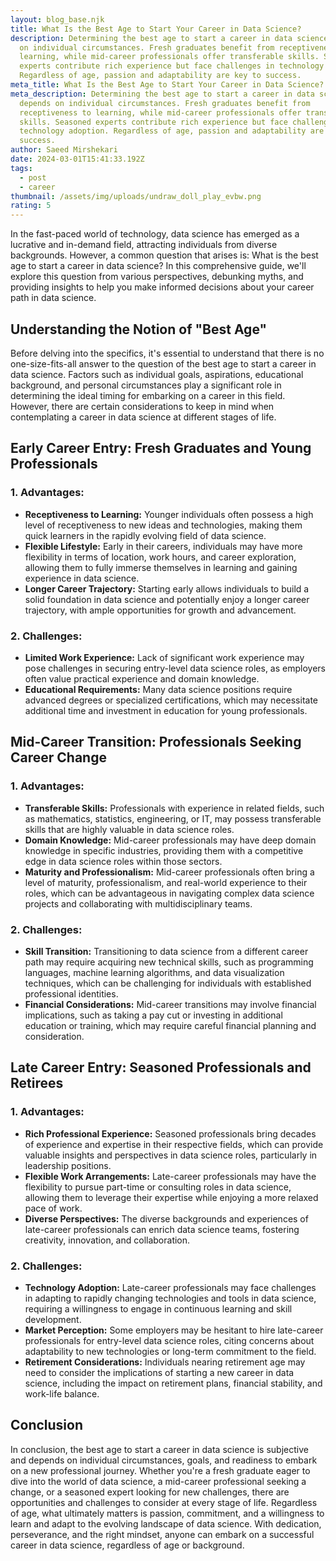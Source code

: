 ```yaml
---
layout: blog_base.njk
title: What Is the Best Age to Start Your Career in Data Science?
description: Determining the best age to start a career in data science depends
  on individual circumstances. Fresh graduates benefit from receptiveness to
  learning, while mid-career professionals offer transferable skills. Seasoned
  experts contribute rich experience but face challenges in technology adoption.
  Regardless of age, passion and adaptability are key to success.
meta_title: What Is the Best Age to Start Your Career in Data Science?
meta_description: Determining the best age to start a career in data science
  depends on individual circumstances. Fresh graduates benefit from
  receptiveness to learning, while mid-career professionals offer transferable
  skills. Seasoned experts contribute rich experience but face challenges in
  technology adoption. Regardless of age, passion and adaptability are key to
  success.
author: Saeed Mirshekari
date: 2024-03-01T15:41:33.192Z
tags:
  - post
  - career
thumbnail: /assets/img/uploads/undraw_doll_play_evbw.png
rating: 5
---
```



In the fast-paced world of technology, data science has emerged as a lucrative and in-demand field, attracting individuals from diverse backgrounds. However, a common question that arises is: What is the best age to start a career in data science? In this comprehensive guide, we'll explore this question from various perspectives, debunking myths, and providing insights to help you make informed decisions about your career path in data science.

## Understanding the Notion of "Best Age"

Before delving into the specifics, it's essential to understand that there is no one-size-fits-all answer to the question of the best age to start a career in data science. Factors such as individual goals, aspirations, educational background, and personal circumstances play a significant role in determining the ideal timing for embarking on a career in this field. However, there are certain considerations to keep in mind when contemplating a career in data science at different stages of life.

## Early Career Entry: Fresh Graduates and Young Professionals

### 1. Advantages:
   - **Receptiveness to Learning:** Younger individuals often possess a high level of receptiveness to new ideas and technologies, making them quick learners in the rapidly evolving field of data science.
   - **Flexible Lifestyle:** Early in their careers, individuals may have more flexibility in terms of location, work hours, and career exploration, allowing them to fully immerse themselves in learning and gaining experience in data science.
   - **Longer Career Trajectory:** Starting early allows individuals to build a solid foundation in data science and potentially enjoy a longer career trajectory, with ample opportunities for growth and advancement.

### 2. Challenges:
   - **Limited Work Experience:** Lack of significant work experience may pose challenges in securing entry-level data science roles, as employers often value practical experience and domain knowledge.
   - **Educational Requirements:** Many data science positions require advanced degrees or specialized certifications, which may necessitate additional time and investment in education for young professionals.

## Mid-Career Transition: Professionals Seeking Career Change

### 1. Advantages:
   - **Transferable Skills:** Professionals with experience in related fields, such as mathematics, statistics, engineering, or IT, may possess transferable skills that are highly valuable in data science roles.
   - **Domain Knowledge:** Mid-career professionals may have deep domain knowledge in specific industries, providing them with a competitive edge in data science roles within those sectors.
   - **Maturity and Professionalism:** Mid-career professionals often bring a level of maturity, professionalism, and real-world experience to their roles, which can be advantageous in navigating complex data science projects and collaborating with multidisciplinary teams.

### 2. Challenges:
   - **Skill Transition:** Transitioning to data science from a different career path may require acquiring new technical skills, such as programming languages, machine learning algorithms, and data visualization techniques, which can be challenging for individuals with established professional identities.
   - **Financial Considerations:** Mid-career transitions may involve financial implications, such as taking a pay cut or investing in additional education or training, which may require careful financial planning and consideration.

## Late Career Entry: Seasoned Professionals and Retirees

### 1. Advantages:
   - **Rich Professional Experience:** Seasoned professionals bring decades of experience and expertise in their respective fields, which can provide valuable insights and perspectives in data science roles, particularly in leadership positions.
   - **Flexible Work Arrangements:** Late-career professionals may have the flexibility to pursue part-time or consulting roles in data science, allowing them to leverage their expertise while enjoying a more relaxed pace of work.
   - **Diverse Perspectives:** The diverse backgrounds and experiences of late-career professionals can enrich data science teams, fostering creativity, innovation, and collaboration.

### 2. Challenges:
   - **Technology Adoption:** Late-career professionals may face challenges in adapting to rapidly changing technologies and tools in data science, requiring a willingness to engage in continuous learning and skill development.
   - **Market Perception:** Some employers may be hesitant to hire late-career professionals for entry-level data science roles, citing concerns about adaptability to new technologies or long-term commitment to the field.
   - **Retirement Considerations:** Individuals nearing retirement age may need to consider the implications of starting a new career in data science, including the impact on retirement plans, financial stability, and work-life balance.

## Conclusion

In conclusion, the best age to start a career in data science is subjective and depends on individual circumstances, goals, and readiness to embark on a new professional journey. Whether you're a fresh graduate eager to dive into the world of data science, a mid-career professional seeking a change, or a seasoned expert looking for new challenges, there are opportunities and challenges to consider at every stage of life. Regardless of age, what ultimately matters is passion, commitment, and a willingness to learn and adapt to the evolving landscape of data science. With dedication, perseverance, and the right mindset, anyone can embark on a successful career in data science, regardless of age or background.